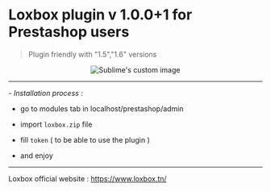 # Loxbox plugin v 1.0.0+1 for Prestashop users

> Plugin friendly with "1.5","1.6" versions
<p align="center">
  <img src="https://www.loxbox.tn/static/NONAUTH/images/logo2.png" alt="Sublime's custom image"/>
</p>

---



*- Installation process :* 

- go to modules tab in localhost/prestashop/admin

- import `loxbox.zip` file

- fill `token` ( to be able to use the plugin )

- and enjoy

---

Loxbox official website : https://www.loxbox.tn/  




